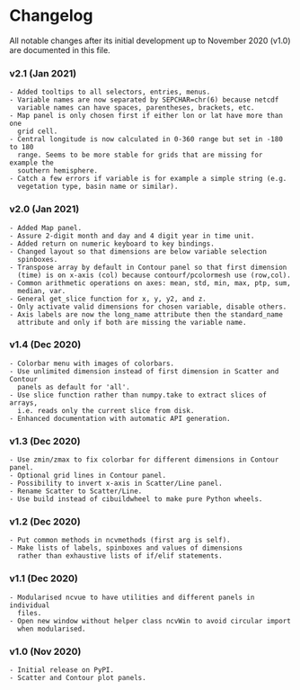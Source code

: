 # Changelog

All notable changes after its initial development up to November 2020 (v1.0)
are documented in this file.

### v2.1 (Jan 2021)
    - Added tooltips to all selectors, entries, menus.
    - Variable names are now separated by SEPCHAR=chr(6) because netcdf
      variable names can have spaces, parentheses, brackets, etc.
    - Map panel is only chosen first if either lon or lat have more than one
      grid cell.
    - Central longitude is now calculated in 0-360 range but set in -180 to 180
      range. Seems to be more stable for grids that are missing for example the
      southern hemisphere.
    - Catch a few errors if variable is for example a simple string (e.g.
      vegetation type, basin name or similar).

### v2.0 (Jan 2021)
    - Added Map panel.
    - Assure 2-digit month and day and 4 digit year in time unit.
    - Added return on numeric keyboard to key bindings.
    - Changed layout so that dimensions are below variable selection
      spinboxes.
    - Transpose array by default in Contour panel so that first dimension
      (time) is on x-axis (col) because contourf/pcolormesh use (row,col).
    - Common arithmetic operations on axes: mean, std, min, max, ptp, sum,
      median, var.
    - General get_slice function for x, y, y2, and z.
    - Only activate valid dimensions for chosen variable, disable others.
    - Axis labels are now the long_name attribute then the standard_name
      attribute and only if both are missing the variable name.

### v1.4 (Dec 2020)
    - Colorbar menu with images of colorbars. 
    - Use unlimited dimension instead of first dimension in Scatter and Contour
      panels as default for 'all'.
    - Use slice function rather than numpy.take to extract slices of arrays,
      i.e. reads only the current slice from disk.
    - Enhanced documentation with automatic API generation.

### v1.3 (Dec 2020)
    - Use zmin/zmax to fix colorbar for different dimensions in Contour panel.
    - Optional grid lines in Contour panel.
    - Possibility to invert x-axis in Scatter/Line panel.
    - Rename Scatter to Scatter/Line.
    - Use build instead of cibuildwheel to make pure Python wheels.

### v1.2 (Dec 2020)
    - Put common methods in ncvmethods (first arg is self).
    - Make lists of labels, spinboxes and values of dimensions
      rather than exhaustive lists of if/elif statements.

### v1.1 (Dec 2020)
    - Modularised ncvue to have utilities and different panels in individual
      files.
    - Open new window without helper class ncvWin to avoid circular import
      when modularised.

### v1.0 (Nov 2020)
    - Initial release on PyPI.
    - Scatter and Contour plot panels.
